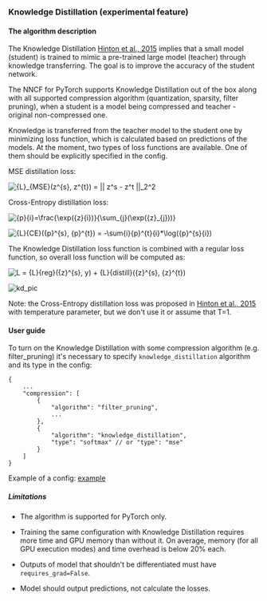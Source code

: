 ### Knowledge Distillation (experimental feature)

#### The algorithm description
The Knowledge Distillation [Hinton et al., 2015](https://arxiv.org/pdf/1503.02531.pdf)
implies that a small model (student) is trained to mimic a pre-trained large model (teacher) through knowledge 
transferring. The goal is to improve the accuracy of the student network. 

The NNCF for PyTorch supports Knowledge Distillation out of the box along with all supported compression algorithm 
(quantization, sparsity, filter pruning), when a student is a model being compressed and teacher - original 
non-compressed one.  

Knowledge is transferred from the teacher model to the student one by minimizing loss function, which is calculated 
based on predictions of the models. At the moment, two types of loss functions are available. 
One of them should be explicitly specified in the config.
 
 MSE distillation loss:
 
 ![{L}_{MSE}(z^{s}, z^{t}) = || z^s - z^t ||_2^2](https://latex.codecogs.com/png.latex?{L}_{MSE}(z^{s},%20z^{t})%20=%20||%20z^s%20-%20z^t%20||_2^2)
 
 Cross-Entropy distillation loss:
 
 ![{p}_{i}=\frac{\exp({z}_{i})}{\sum_{j}(\exp({z}_{j}))}](https://latex.codecogs.com/png.latex?{p}_{i}=%20\frac{\exp({z}_{i})}{\sum_{j}(\exp({z}_{j}))})
 
 ![{L}_{CE}({p}^{s}, {p}^{t}) = -\sum_{i}{p}^{t}_{i}*\log({p}^{s}_{i})](https://latex.codecogs.com/png.latex?{L}_{CE}({p}^{s},%20{p}^{t})%20=%20-\sum_{i}{p}^{t}_{i}*\log({p}^{s}_{i}))
 
 The Knowledge Distillation loss function is combined with a regular loss function, so overall loss function will be
  computed as:
  
 ![L = {L}_{reg}({z}^{s}, y) + {L}_{distill}({z}^{s}, {z}^{t})](https://latex.codecogs.com/png.latex?L%20=%20{L}_{reg}({z}^{s},%20y)%20+%20{L}_{distill}({z}^{s},%20{z}^{t}))
  
 ![kd_pic](../pics/knowledge_distillation.png)
  
  Note: the Cross-Entropy distillation loss was proposed in [Hinton et al., 2015](https://arxiv.org/pdf/1503.02531.pdf) 
  with temperature parameter, but we don't use it or assume that T=1.
  
#### User guide

To turn on the Knowledge Distillation with some compression algorithm (e.g. filter_pruning) it's necessary to
specify `knowledge_distillation` algorithm and its type in the config:
```
{
    ...
    "compression": [
        {
            "algorithm": "filter_pruning",
            ...
        },
        {
            "algorithm": "knowledge_distillation",
            "type": "softmax" // or "type": "mse"
        }
    ]
}
```
Example of a config: [example](../../examples/torch/classification/configs/pruning/resnet34_pruning_geometric_median_kd.json)

##### Limitations

- The algorithm is supported for PyTorch only.

- Training the same configuration with Knowledge Distillation requires more time and GPU memory than without it. 
  On average, memory (for all GPU execution modes) and time overhead is below 20% each.

- Outputs of model that shouldn't be differentiated must have `requires_grad=False`.

- Model should output predictions, not calculate the losses.
